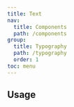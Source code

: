 ```yaml
---
title: Text
nav:
  title: Components
  path: /components
group:
  title: Typography
  path: /typography
  order: 1
toc: menu
---
```


## Usage

<code src="./demo.tsx" hideActions='["CSB"]'></code>
